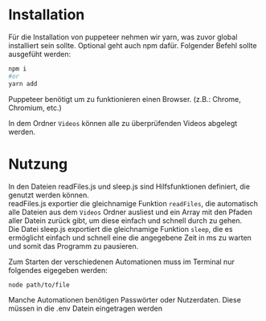 # Installation

Für die Installation von puppeteer nehmen wir yarn, was zuvor global installiert sein sollte.
Optional geht auch npm dafür.
Folgender Befehl sollte ausgefüht werden:
```bash
npm i
#or
yarn add
```

Puppeteer benötigt um zu funktionieren einen Browser. (z.B.: Chrome, Chromium, etc.)

In dem Ordner `Videos` können alle zu überprüfenden Videos abgelegt werden.

# Nutzung
In den Dateien readFiles.js und sleep.js sind Hilfsfunktionen definiert, die genutzt werden können.  
readFiles.js exportier die gleichnamige Funktion `readFiles`, die automatisch alle Dateien aus dem `Videos` Ordner ausliest und ein Array mit den Pfaden aller Datein zurück gibt, um diese einfach und schnell durch zu gehen.  
Die Datei sleep.js exportiert die gleichnamige Funktion `sleep`, die es ermöglicht einfach und schnell eine die angegebene Zeit in ms zu warten und somit das Programm zu pausieren.

Zum Starten der verschiedenen Automationen muss im Terminal nur folgendes eigegeben werden:

```bash
node path/to/file
```

Manche Automationen benötigen Passwörter oder Nutzerdaten.
Diese müssen in die .env Datein eingetragen werden
